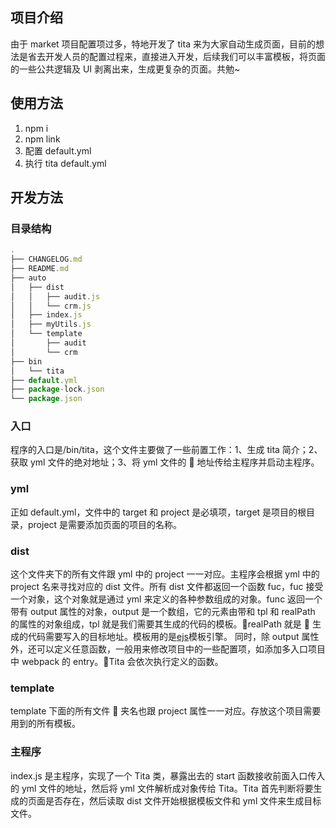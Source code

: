 ## 项目介绍

由于 market 项目配置项过多，特地开发了 tita 来为大家自动生成页面，目前的想法是省去开发人员的配置过程来，直接进入开发，后续我们可以丰富模板，将页面的一些公共逻辑及 UI 剥离出来，生成更复杂的页面。共勉~

## 使用方法

1.  npm i
2.  npm link
3.  配置 default.yml
4.  执行 tita default.yml

## 开发方法

### 目录结构

```javascript
.
├── CHANGELOG.md
├── README.md
├── auto
│   ├── dist
│   │   ├── audit.js
│   │   └── crm.js
│   ├── index.js
│   ├── myUtils.js
│   └── template
│       ├── audit
│       └── crm
├── bin
│   └── tita
├── default.yml
├── package-lock.json
└── package.json
```

### 入口

程序的入口是/bin/tita，这个文件主要做了一些前置工作：1、生成 tita 简介；2、获取 yml 文件的绝对地址；3、将 yml 文件的  地址传给主程序并启动主程序。

### yml

正如 default.yml，文件中的 target 和 project 是必填项，target 是项目的根目录，project 是需要添加页面的项目的名称。

### dist

这个文件夹下的所有文件跟 yml 中的 project 一一对应。主程序会根据 yml 中的 project 名来寻找对应的 dist 文件。所有 dist 文件都返回一个函数 fuc，fuc 接受一个对象，这个对象就是通过 yml 来定义的各种参数组成的对象。func 返回一个带有 output 属性的对象，output 是一个数组，它的元素由带和 tpl 和 realPath 的属性的对象组成，tpl 就是我们需要其生成的代码的模板。realPath 就是  生成的代码需要写入的目标地址。模板用的是[ejs](https://ejs.bootcss.com/)模板引擎。
同时，除 output 属性外，还可以定义任意函数，一般用来修改项目中的一些配置项，如添加多入口项目中 webpack 的 entry。Tita 会依次执行定义的函数。

### template

template 下面的所有文件  夹名也跟 project 属性一一对应。存放这个项目需要用到的所有模板。

### 主程序

index.js 是主程序，实现了一个 Tita 类，暴露出去的 start 函数接收前面入口传入的 yml 文件的地址，然后将 yml 文件解析成对象传给 Tita。Tita 首先判断将要生成的页面是否存在，然后读取 dist 文件开始根据模板文件和 yml 文件来生成目标文件。
